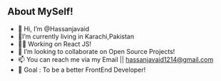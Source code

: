 ## About MySelf!
- 👋  Hi, I’m @Hassanjavaid
- 👀I’m currently living in Karachi,Pakistan
- 👩‍💻 Working on React JS!
- 💞️ I’m looking to collaborate on Open Source Projects!
- 📫 You can reach me via my Email || hassanjavaid1214@gmail.com
- 🎯 Goal : To be a better FrontEnd Developer!

